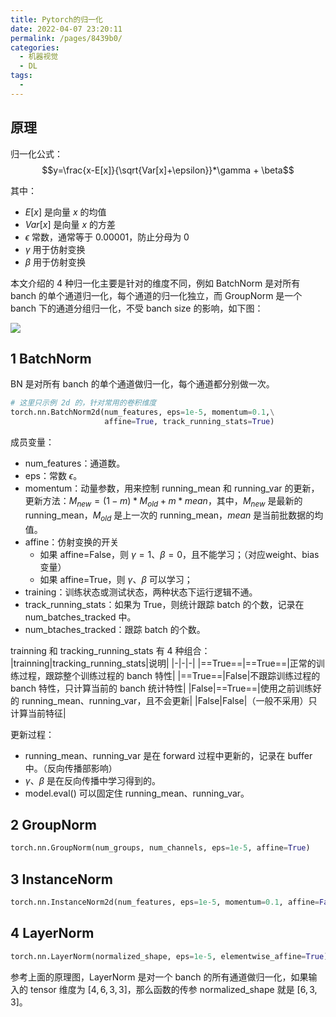 ```yaml
---
title: Pytorch的归一化
date: 2022-04-07 23:20:11
permalink: /pages/8439b0/
categories: 
  - 机器视觉
  - DL
tags: 
  - 
---
```



## 原理
归一化公式：
$$y=\frac{x-E[x]}{\sqrt{Var[x]+\epsilon}}*\gamma + \beta$$

其中：
- $E[x]$ 是向量 $x$ 的均值
- $Var[x]$ 是向量 $x$ 的方差
- $\epsilon$ 常数，通常等于 $0.00001$，防止分母为 0
- $\gamma$ 用于仿射变换
- $\beta$ 用于仿射变换

本文介绍的 4 种归一化主要是针对的维度不同，例如 BatchNorm 是对所有 banch 的单个通道归一化，每个通道的归一化独立，而 GroupNorm 是一个 banch 下的通道分组归一化，不受 banch size 的影响，如下图：

<img src='/pic/045.jpg'/>


## 1 BatchNorm

BN 是对所有 banch 的单个通道做归一化，每个通道都分别做一次。
```python
# 这里只示例 2d 的，针对常用的卷积维度
torch.nn.BatchNorm2d(num_features, eps=1e-5, momentum=0.1,\
                     affine=True, track_running_stats=True)
```
成员变量：
- num_features：通道数。
- eps：常数 $\epsilon$。
- momentum：动量参数，用来控制 running_mean 和 running_var 的更新，更新方法：$M_{new}=(1-m)*M_{old}+m*mean$，其中，$M_{new}$ 是最新的 running_mean，$M_{old}$ 是上一次的 running_mean，$mean$ 是当前批数据的均值。
- affine：仿射变换的开关
  - 如果 affine=False，则 $\gamma=1$、$\beta=0$，且不能学习；（对应weight、bias变量）
  - 如果 affine=True，则 $\gamma$、$\beta$ 可以学习；
- training：训练状态或测试状态，两种状态下运行逻辑不通。
- track_running_stats：如果为 True，则统计跟踪 batch 的个数，记录在 num_batches_tracked 中。
- num_btaches_tracked：跟踪 batch 的个数。

trainning 和 tracking_running_stats 有 4 种组合：
|trainning|tracking_running_stats|说明|
|-|-|-|
|==True==|==True==|正常的训练过程，跟踪整个训练过程的 banch 特性|
|==True==|False|不跟踪训练过程的 banch 特性，只计算当前的 banch 统计特性|
|False|==True==|使用之前训练好的 running_mean、running_var，且不会更新|
|False|False|（一般不采用）只计算当前特征|

更新过程：
- running_mean、running_var 是在 forward 过程中更新的，记录在 buffer 中。（反向传播部影响）
-  $\gamma$、$\beta$ 是在反向传播中学习得到的。
- model.eval() 可以固定住 running_mean、running_var。

## 2 GroupNorm
```python
torch.nn.GroupNorm(num_groups, num_channels, eps=1e-5, affine=True)
```

## 3 InstanceNorm
```python
torch.nn.InstanceNorm2d(num_features, eps=1e-5, momentum=0.1, affine=False, track_running_stats=False)
```

## 4 LayerNorm
```python
torch.nn.LayerNorm(normalized_shape, eps=1e-5, elementwise_affine=True)
```
参考上面的原理图，LayerNorm 是对一个 banch 的所有通道做归一化，如果输入的 tensor 维度为 $[4,6,3,3]$，那么函数的传参 normalized_shape 就是 $[6,3,3]$。